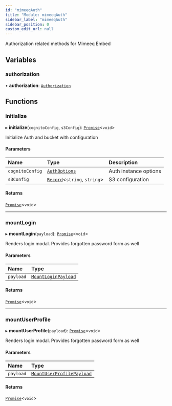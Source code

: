 ```yaml
---
id: "mimeeqAuth"
title: "Module: mimeeqAuth"
sidebar_label: "mimeeqAuth"
sidebar_position: 0
custom_edit_url: null
---
```


Authorization related methods for Mimeeq Embed

## Variables

### authorization

• **authorization**: [`Authorization`](../interfaces/mimeeqApp._mimeeq.Authorization.md)

## Functions

### initialize

▸ **initialize**(`cognitoConfig`, `s3Config`): [`Promise`](../namespaces/mimeeqApp._mimeeq.md#promise)<`void`\>

Initialize Auth and bucket with configuration

#### Parameters

| Name | Type | Description |
| :------ | :------ | :------ |
| `cognitoConfig` | [`AuthOptions`](../interfaces/mimeeqApp._mimeeq.AuthOptions.md) | Auth instance options |
| `s3Config` | [`Record`](../namespaces/mimeeqApp._mimeeq.md#record)<`string`, `string`\> | S3 configuration |

#### Returns

[`Promise`](../namespaces/mimeeqApp._mimeeq.md#promise)<`void`\>

___

### mountLogin

▸ **mountLogin**(`payload`): [`Promise`](../namespaces/mimeeqApp._mimeeq.md#promise)<`void`\>

Renders login modal. Provides forgotten password form as well

#### Parameters

| Name | Type |
| :------ | :------ |
| `payload` | [`MountLoginPayload`](../interfaces/mimeeqApp._mimeeq.MountLoginPayload.md) |

#### Returns

[`Promise`](../namespaces/mimeeqApp._mimeeq.md#promise)<`void`\>

___

### mountUserProfile

▸ **mountUserProfile**(`payload`): [`Promise`](../namespaces/mimeeqApp._mimeeq.md#promise)<`void`\>

Renders login modal. Provides forgotten password form as well

#### Parameters

| Name | Type |
| :------ | :------ |
| `payload` | [`MountUserProfilePayload`](../interfaces/mimeeqApp._mimeeq.MountUserProfilePayload.md) |

#### Returns

[`Promise`](../namespaces/mimeeqApp._mimeeq.md#promise)<`void`\>

